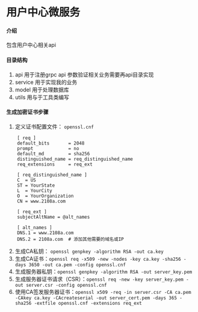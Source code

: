 # 用户中心微服务

#### 介绍
包含用户中心相关api

#### 目录结构

1.  api 用于注册grpc api 参数验证相关业务需要再api目录实现
2.  service 用于实现我的业务
3.  model 用于处理数据库 
4.  utils 用与于工具类编写

#### 生成加密证书步骤
1. 定义证书配置文件： ``openssl.cnf``

````
    [ req ]
    default_bits       = 2048
    prompt             = no
    default_md         = sha256
    distinguished_name = req_distinguished_name
    req_extensions     = req_ext
    
    [ req_distinguished_name ]
    C  = US
    ST = YourState
    L  = YourCity
    O  = YourOrganization
    CN = www.2108a.com
    
    [ req_ext ]
    subjectAltName = @alt_names
    
    [ alt_names ]
    DNS.1 = www.2108a.com
    DNS.2 = 2108a.com  # 添加其他需要的域名或IP
````

2. 生成CA私钥：
    ``openssl genpkey -algorithm RSA -out ca.key``
3. 生成CA证书：``openssl req -x509 -new -nodes -key ca.key -sha256 -days 3650 -out ca.pem -config openssl.cnf
   ``
4. 生成服务器私钥：``openssl genpkey -algorithm RSA -out server_key.pem``
5. 生成服务器证书请求（CSR）：``openssl req -new -key server_key.pem -out server.csr -config openssl.cnf``
6. 使用CA签发服务器证书：``openssl x509 -req -in server.csr -CA ca.pem -CAkey ca.key -CAcreateserial -out server_cert.pem -days 365 -sha256 -extfile openssl.cnf -extensions req_ext
   ``
